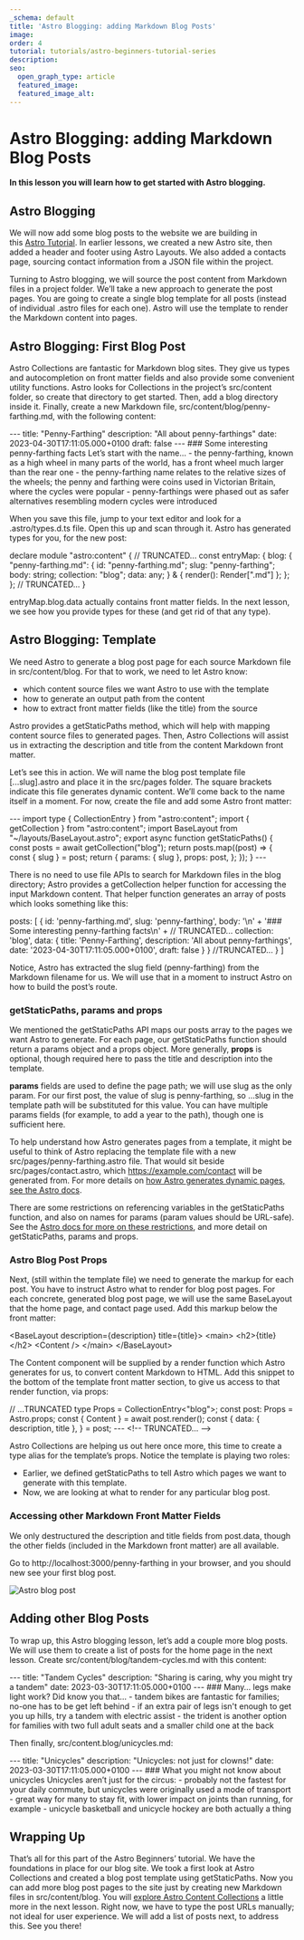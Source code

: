 ```yaml
---
_schema: default
title: 'Astro Blogging: adding Markdown Blog Posts'
image:
order: 4
tutorial: tutorials/astro-beginners-tutorial-series
description:
seo:
  open_graph_type: article
  featured_image:
  featured_image_alt:
---
```

# Astro Blogging: adding Markdown Blog Posts

**In this lesson you will learn how to get started with Astro blogging.**

## Astro Blogging

We will now add some blog posts to the website we are building in this&nbsp;<a target="_blank" rel="noopener" href="https://cloudcannon.com/community/learn/astro-beginners-tutorial/creating-an-astro-site/">Astro Tutorial</a>. In earlier lessons, we created a new Astro site, then added a header and footer using Astro Layouts. We also added a contacts page, sourcing contact information from a JSON file within the project.

Turning to Astro blogging, we will source the post content from Markdown files in a project folder. We’ll take a new approach to generate the post pages. You are going to create a single blog template for all posts (instead of individual .astro files for each one). Astro will use the template to render the Markdown content into pages.

## Astro Blogging: First Blog Post

Astro Collections are fantastic for Markdown blog sites. They give us types and autocompletion on front matter fields and also provide some convenient utility functions. Astro looks for Collections in the project’s src/content folder, so create that directory to get started. Then, add a blog directory inside it. Finally, create a new Markdown file, src/content/blog/penny-farthing.md, with the following content:

\--- title: "Penny-Farthing" description: "All about penny-farthings" date: 2023-04-30T17:11:05.000+0100 draft: false --- \### Some interesting penny-farthing facts Let’s start with the name… - the penny-farthing, known as a high wheel in many parts of the world, has a front wheel much larger than the rear one - the penny-farthing name relates to the relative sizes of the wheels; the penny and farthing were coins used in Victorian Britain, where the cycles were popular - penny-farthings were phased out as safer alternatives resembling modern cycles were introduced

When you save this file, jump to your text editor and look for a .astro/types.d.ts file. Open this up and scan through it. Astro has generated types for you, for the new post:

declare module "astro:content" \{ // TRUNCATED... const entryMap: \{ blog: \{ "penny-farthing.md": \{ id: "penny-farthing.md"; slug: "penny-farthing"; body: string; collection: "blog"; data: any; \} & \{ render(): Render\[".md"\] \}; \}; \}; // TRUNCATED... \}

entryMap.blog.data actually contains front matter fields. In the next lesson, we see how you provide types for these (and get rid of that any type).

## Astro Blogging: Template

We need Astro to generate a blog post page for each source Markdown file in src/content/blog. For that to work, we need to let Astro know:

* which content source files we want Astro to use with the template
* how to generate an output path from the content
* how to extract front matter fields (like the title) from the source

Astro provides a getStaticPaths method, which will help with mapping content source files to generated pages. Then, Astro Collections will assist us in extracting the description and title from the content Markdown front matter.

Let’s see this in action. We will name the blog post template file \[...slug\].astro and place it in the src/pages folder. The square brackets indicate this file generates dynamic content. We’ll come back to the name itself in a moment. For now, create the file and add some Astro front matter:

\--- import type \{ CollectionEntry \} from "astro:content"; import \{ getCollection \} from "astro:content"; import BaseLayout from "~/layouts/BaseLayout.astro"; export async function getStaticPaths() \{ const posts = await getCollection("blog"); return posts.map((post) =&gt; \{ const \{ slug \} = post; return \{ params: \{ slug \}, props: post, \}; \}); \} ---

There is no need to use file APIs to search for Markdown files in the blog directory; Astro provides a getCollection helper function for accessing the input Markdown content. That helper function generates an array of posts which looks something like this:

posts: \[ \{ id: 'penny-farthing.md', slug: 'penny-farthing', body: '\\n' + '### Some interesting penny-farthing facts\\n' + // TRUNCATED... collection: 'blog', data: \{ title: 'Penny-Farthing', description: 'All about penny-farthings', date: '2023-04-30T17:11:05.000+0100', draft: false \} \} //TRUNCATED... \} \]

Notice, Astro has extracted the slug field (penny-farthing) from the Markdown filename for us. We will use that in a moment to instruct Astro on how to build the post’s route.

### getStaticPaths, params and props

We mentioned the getStaticPaths API maps our posts array to the pages we want Astro to generate. For each page, our getStaticPaths function should return a params object and a props object. More generally,&nbsp;**props**&nbsp;is optional, though required here to pass the title and description into the template.

**params**&nbsp;fields are used to define the page path; we will use slug as the only param. For our first post, the value of slug is penny-farthing, so ...slug in the template path will be substituted for this value. You can have multiple params fields (for example, to add a year to the path), though one is sufficient here.

To help understand how Astro generates pages from a template, it might be useful to think of Astro replacing the template file with a new src/pages/penny-farthing.astro file. That would sit beside src/pages/contact.astro, which https://example.com/contact will be generated from. For more details on&nbsp;<a target="_blank" rel="noopener" href="https://docs.astro.build/en/core-concepts/endpoints/#params-and-dynamic-routing">how Astro generates dynamic pages, see the Astro docs</a>.

There are some restrictions on referencing variables in the getStaticPaths function, and also on names for params (param values should be URL-safe). See the&nbsp;<a target="_blank" rel="noopener" href="https://docs.astro.build/en/reference/api-reference/#getstaticpaths">Astro docs for more on these restrictions</a>, and more detail on getStaticPaths, params and props.

### Astro Blog Post Props

Next, (still within the template file) we need to generate the markup for each post. You have to instruct Astro what to render for blog post pages. For each concrete, generated blog post page, we will use the same BaseLayout that the home page, and contact page used. Add this markup below the front matter:

&lt;BaseLayout description=\{description\} title=\{title\}&gt; &lt;main&gt; &lt;h2&gt;\{title\}&lt;/h2&gt; &lt;Content /&gt; &lt;/main&gt; &lt;/BaseLayout&gt;

The Content component will be supplied by a render function which Astro generates for us, to convert content Markdown to HTML. Add this snippet to the bottom of the template front matter section, to give us access to that render function, via props:

// ...TRUNCATED type Props = CollectionEntry&lt;"blog"&gt;; const post: Props = Astro.props; const \{ Content \} = await post.render(); const \{ data: \{ description, title \}, \} = post; --- &lt;!-- TRUNCATED... --&gt;

Astro Collections are helping us out here once more, this time to create a type alias for the template’s props. Notice the template is playing two roles:

* Earlier, we defined getStaticPaths to tell Astro which pages we want to generate with this template.
* Now, we are looking at what to render for any particular blog post.

### Accessing other Markdown Front Matter Fields

We only destructured the description and title fields from post.data, though the other fields (included in the Markdown front matter) are all available.

Go to http://localhost:3000/penny-farthing in your browser, and you should new see your first blog post.

![Astro blog post](https://cc-dam.imgix.net/blogging-in-astro-blog-post.png "Astro blog post")

## Adding other Blog Posts

To wrap up, this Astro blogging lesson, let’s add a couple more blog posts. We will use them to create a list of posts for the home page in the next lesson. Create src/content/blog/tandem-cycles.md with this content:

\--- title: "Tandem Cycles" description: "Sharing is caring, why you might try a tandem" date: 2023-03-30T17:11:05.000+0100 --- \### Many… legs make light work? Did know you that… - tandem bikes are fantastic for families; no-one has to be get left behind - if an extra pair of legs isn't enough to get you up hills, try a tandem with electric assist - the trident is another option for families with two full adult seats and a smaller child one at the back

Then finally, src/content.blog/unicycles.md:

\--- title: "Unicycles" description: "Unicycles: not just for clowns!" date: 2023-03-30T17:11:05.000+0100 --- \### What you might not know about unicycles Unicycles aren’t just for the circus: - probably not the fastest for your daily commute, but unicycles were originally used a mode of transport - great way for many to stay fit, with lower impact on joints than running, for example - unicycle basketball and unicycle hockey are both actually a thing

## Wrapping Up

That’s all for this part of the Astro Beginners’ tutorial. We have the foundations in place for our blog site. We took a first look at Astro Collections and created a blog post template using getStaticPaths. Now you can add more blog post pages to the site just by creating new Markdown files in src/content/blog. You will&nbsp;<a target="_blank" rel="noopener" href="https://cloudcannon.com/community/learn/astro-beginners-tutorial/astro-content-collections/">explore Astro Content Collections</a>&nbsp;a little more in the next lesson. Right now, we have to type the post URLs manually; not ideal for user experience. We will add a list of posts next, to address this. See you there!
